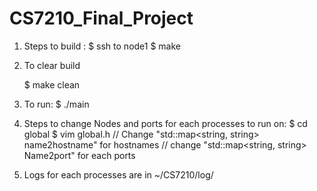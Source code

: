 # CS7210_Final_Project

1. Steps to build :
  	$ ssh to node1
  	$ make

3. To clear build
	
	$ make clean

4. To run:
  	$ ./main 

5. Steps to change Nodes and ports for each processes to run on:
	$ cd global
	$ vim global.h
	// Change "std::map<string, string> name2hostname"  for hostnames
	// change "std::map<string, string> Name2port" for each ports

6. Logs for each processes are in ~/CS7210/log/
